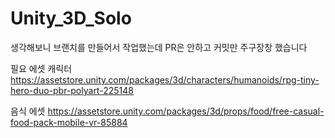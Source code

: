 # Unity_3D_Solo

생각해보니 브랜치를 만들어서 작업했는데 PR은 안하고 커밋만 주구장창 했습니다

필요 에셋
캐릭터
https://assetstore.unity.com/packages/3d/characters/humanoids/rpg-tiny-hero-duo-pbr-polyart-225148

음식 에셋
https://assetstore.unity.com/packages/3d/props/food/free-casual-food-pack-mobile-vr-85884

